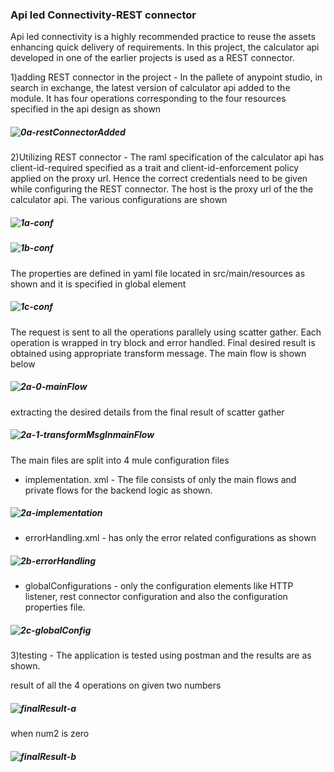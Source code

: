 ### Api led Connectivity-REST connector

Api led connectivity is a highly recommended practice to reuse the assets enhancing quick delivery of requirements. In this project, the calculator api developed in one of the earlier projects is used as a REST connector. 

1)adding REST connector in the project  - In the pallete of anypoint studio, in  search in exchange, the latest version of calculator api added to the module. It has four operations corresponding to the four resources specified in the api design as shown
##### ![0a-restConnectorAdded](https://github.com/jayashree-learnings/mulesoft-projects/blob/main/00_includes/proj-09/0a-restConnectorAddedToModule.PNG)  

2)Utilizing REST connector - The raml specification of the calculator api has client-id-required specified as a trait and client-id-enforcement policy applied on the proxy url. Hence the correct credentials need to be given while configuring the REST connector. The host is the proxy url of the the calculator api. The various configurations are shown
##### ![1a-conf](https://github.com/jayashree-learnings/mulesoft-projects/blob/main/00_includes/proj-09/1a-conf.PNG) 
##### ![1b-conf](https://github.com/jayashree-learnings/mulesoft-projects/blob/main/00_includes/proj-09/1b-conf.PNG)  

The properties are defined in yaml file located in src/main/resources as shown and it is specified in global element
##### ![1c-conf](https://github.com/jayashree-learnings/mulesoft-projects/blob/main/00_includes/proj-09/1c-conf.PNG) 

The request is sent to all the operations parallely using scatter gather. Each operation is wrapped in try block and error handled. Final desired  result is obtained using appropriate transform message. The main flow is shown below
##### ![2a-0-mainFlow](https://github.com/jayashree-learnings/mulesoft-projects/blob/main/00_includes/proj-09/2a-0-mainflow.png)  

extracting the desired details from the final result of scatter gather
##### ![2a-1-transformMsgInmainFlow](https://github.com/jayashree-learnings/mulesoft-projects/blob/main/00_includes/proj-09/2a-1-transformMsgOfMainFlow.png)

The main files are split into 4 mule configuration files  
   -  implementation. xml - The file consists of only  the main flows and private flows for the backend logic as shown. 
   ##### ![2a-implementation](https://github.com/jayashree-learnings/mulesoft-projects/blob/main/00_includes/proj-09/2a-implemnt.PNG)  

   - errorHandling.xml - has only the error related configurations as shown
   ##### ![2b-errorHandling](https://github.com/jayashree-learnings/mulesoft-projects/blob/main/00_includes/proj-09/2b-err.PNG)  

   - globalConfigurations - only the configuration elements like HTTP listener,  rest connector configuration and also the configuration properties file.
   ##### ![2c-globalConfig](https://github.com/jayashree-learnings/mulesoft-projects/blob/main/00_includes/proj-09/2c-globalConf.PNG)  


3)testing - The application is tested using postman and the results are as shown.

result of all the 4 operations on given two numbers
##### ![finalResult-a](https://github.com/jayashree-learnings/mulesoft-projects/blob/main/00_includes/proj-09/FinalResultAllCorrect-a.PNG)

when num2 is zero
##### ![finalResult-b](https://github.com/jayashree-learnings/mulesoft-projects/blob/main/00_includes/proj-09/FinalResultAllCorrectDivisionbyZero-b.PNG)  


